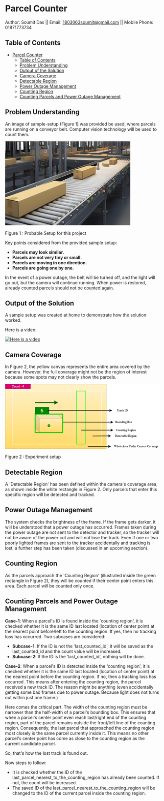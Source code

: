 # Parcel Counter

Author: Soumit Das  ||  Email: 1803063soumit@gmail.com  ||  Mobile Phone: 01871773734


## Table of Contents
- [Parcel Counter](#parcel-counter)
  - [Table of Contents](#table-of-contents)
  - [Problem Understanding](#problem-understanding)
  - [Output of the Solution](#output-of-the-solution)
  - [Camera Coverage](#camera-coverage)
  - [Detectable Region](#detectable-region)
  - [Power Outage Management](#power-outage-management)
  - [Counting Region](#counting-region)
  - [Counting Parcels and Power Outage Management](#counting-parcels-and-power-outage-management)

## Problem Understanding
An image of sample-setup (Figure 1) was provided be used, where parcels are running on a conveyor belt. Computer vision technology will be used to count them.

![Setup For The Experiment](./data/imgs/image.png)

Figure 1 : Probable Setup for this project

Key points considered from the provided sample setup:
* **Parcels may look similar.**
* **Parcels are not very tiny or small.**
* **Parcels are moving in one direction.**
* **Parcels are going one by one.**

In the event of a power outage, the belt will be turned off, and the light will go out, but the camera will continue running. When power is restored, already counted parcels should not be counted again.

## Output of the Solution
A sample setup was created at home to demonstrate how the solution worked.

Here is a video:

[![Here is a video](https://img.youtube.com/vi/ASlGXv9JxRM/0.jpg)](http://www.youtube.com/watch?v=ASlGXv9JxRM)

## Camera Coverage

In Figure 2, the yellow canvas represents the entire area covered by the camera. However, the full coverage might not be the region of interest because some spots may not clearly show the parcels.

![Setup For The Experiment](./data/imgs/Setup.png)

Figure 2 : Experiment setup

## Detectable Region

A 'Detectable Region' has been defined within the camera's coverage area, as shown inside the white rectangle in Figure 2. Only parcels that enter this specific region will be detected and tracked.



## Power Outage Management
The system checks the brightness of the frame. If the frame gets darker, it will be understood that a power outage has occurred. Frames taken during the power outage are not sent to the detector and tracker, so the tracker will not be aware of the power cut and will not lose the track.
Even if one or two poorly lighted frames are sent to the tracker accidentally and tracking is lost, a further step has been taken (discussed in an upcoming section).

## Counting Region

As the parcels approach the 'Counting Region' (illustrated inside the green rectangle in Figure 2), they will be counted if their center point enters this area. Each parcel will be counted only once.

## Counting Parcels and Power Outage Management 

**Case-1**: When a parcel's ID is found inside the 'counting region', it is checked whether it is the same ID last located (location of center point) at the nearest point before/left to the counting region. If yes, then no tracking loss has occurred. Two subcases are considered:
- **Subcase-1**: If the ID is not the 'last_counted_id', it will be saved as the last_counted_id and the count value will be increased.
- **Subcase-2**: If the ID is the 'last_counted_id', nothing will be done.

**Case-2**: When a parcel's ID is detected inside the 'counting region', it is checked whether it is the same ID last located (location of center point) at the nearest point before the counting region. If no, then a tracking loss has occurred. This means after entering the counting region, the parcel received a new track ID. The reason might be anything (even accidentally getting some bad frames due to power outage. Because light does not turns out within just one frame.)

Here comes the critical part. The width of the counting region must be narrower than the half-width of a parcel's bounding box. This ensures that when a parcel's center point even reach last/right end of the counting region, part of the parcel remains outside the front/left line of the counting region. Consequently, the last parcel that approached the counting region most closely is the same parcel currently inside it. This means no other parcel's center point has come as close to the counting region as the current candidate parcel.

So, that's how the lost track is found out.

Now steps to follow:
- It is checked whether the ID of the last_parcel_nearest_to_the_counting_region has already been counted. If not, the count will be increased.
- The saved ID of the last_parcel_nearest_to_the_counting_region will be changed to the ID of the current parcel inside the counting region.

